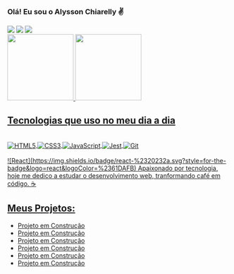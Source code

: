
### Olá! Eu sou o Alysson Chiarelly ✌️

<div>
        <a href="https://www.linkedin.com/in/alysson-chiarelly-571024a8" target="_blank"><img src="https://img.shields.io/badge/-LinkedIn-%230077B5?style=for-the-badge&logo=linkedin&logoColor=white" target="_blank"></a> 
      <a href="https://instagram.com/alyssonchiarelly" target="_blank"><img src="https://img.shields.io/badge/-Instagram-%23E4405F?style=for-the-badge&logo=instagram&logoColor=white" target="_blank"></a>
      <a href = "mailto:alyssonclr@gmail.com"><img src="https://img.shields.io/badge/-Gmail-%23333?style=for-the-badge&logo=gmail&logoColor=white" target="_blank"></a>
</div>    

<div>
   <a href="https://github.com/devalyssonchiarelly">
 <img height="150em" src="https://github-readme-stats.vercel.app/api?username=devalyssonchiarelly&show_icons=true&theme=dracula&include_all_commits=true&count_private=true"/>
  <img height="150em" src="https://github-readme-stats.vercel.app/api/top-langs/?username=devalyssonchiarelly&layout=compact&langs_count=7&theme=dracula"/>
</div>


## Tecnologias que uso no meu dia a dia

<div style="display: inline_block"><br/>
    <img align="center" alt="HTML5" src="https://img.shields.io/badge/HTML5-E34F26?style=for-the-badge&logo=html5&logoColor=white">
    <img align="center" alt="CSS3" src="https://img.shields.io/badge/CSS3-1572B6?style=for-the-badge&logo=css3&logoColor=white">
    <img align="center" alt="JavaScript" src="https://img.shields.io/badge/JavaScript-F7DF1E?style=for-the-badge&logo=javascript&logoColor=black">
    <img align="center" alt="Jest" src="https://img.shields.io/badge/Jest-323330?style=for-the-badge&logo=Jest&logoColor=white">
    <img align="center" alt="Git" src="https://img.shields.io/badge/GIT-E44C30?style=for-the-badge&logo=git&logoColor=white">
</div><br>
![React](https://img.shields.io/badge/react-%2320232a.svg?style=for-the-badge&logo=react&logoColor=%2361DAFB)
Apaixonado por tecnologia, hoje me dedico a estudar o desenvolvimento web, tranformando café em código. ☕

## Meus Projetos:

- [Projeto em Construção]()<br/>
- [Projeto em Construção]()<br/>
- [Projeto em Construção]()<br/>
- [Projeto em Construção]()<br/>
- [Projeto em Construção]()<br/>
- [Projeto em Construção]()<br/>
